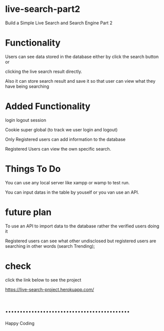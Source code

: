 # live-search-part2

Build a Simple Live Search and Search Engine  Part 2

# Functionality

Users can see data stored in the database either by click the search button or

clicking the live search result directly.

Also it can store search result and save it so that user can view what they have being searching

# Added Functionality
login logout session

Cookie super global (to track we user login and logout)

Only Registered users can add information to the database

Registered Users can view the own specific search.

# Things To Do
You can use any local server like xampp or wamp to test run.

You can input datas in the table by youself or you van use an API.

# future plan
To use an API to import data to the database rather the verified users doing it

Registered users can see what other undisclosed but registered users are searching in other words (search Trending);

# check
click the link below to see the project

https://live-search-project.herokuapp.com/

# ...........................................


Happy Coding
